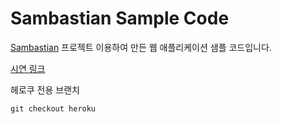 # Sambastian Sample Code

[Sambastian](https://github.com/hypernova1/sambastian) 프로젝트 이용하여 만든 웹 애플리케이션 샘플 코드입니다.   
  
[시연 링크](https://java-http-server-sample.herokuapp.com/)

헤로쿠 전용 브랜치
~~~
git checkout heroku
~~~
